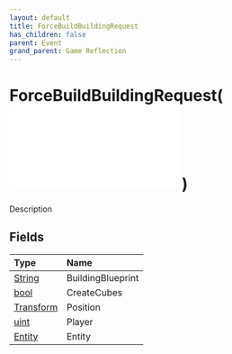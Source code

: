 ```yaml
---
layout: default
title: ForceBuildBuildingRequest
has_children: false
parent: Event
grand_parent: Game Reflection
---
```

# ForceBuildBuildingRequest( ![ EntityEventBase ](/game-reflection/events/entity_event_base.md) )
Description 

## Fields
| Type | Name |
|:-------------|:--------------|
| [String](/game-reflection/components/string.md) | BuildingBlueprint |
| [bool](/game-reflection/components/bool.md) | CreateCubes |
| [Transform](/game-reflection/classes/transform.md) | Position |
| [uint](/game-reflection/components/uint.md) | Player |
| [Entity](/game-reflection/classes/entity.md) | Entity |
